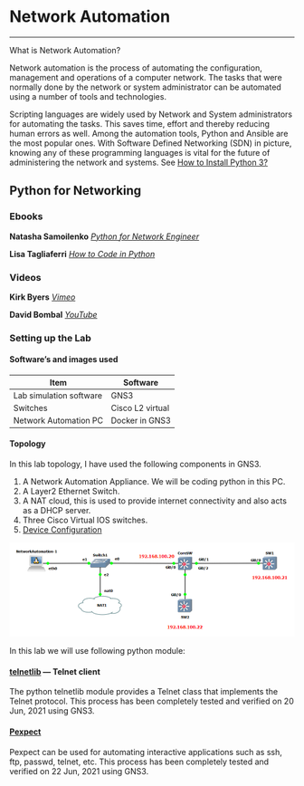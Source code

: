 # Network Automation
--------------------

What is Network Automation?

Network automation is the process of automating the configuration, management and operations of a computer network. The tasks that were normally done by the network or system administrator can be automated using a number of tools and technologies. 

Scripting languages are widely used by Network and System administrators for automating the tasks. This saves time, effort and thereby reducing human errors as well. Among the automation tools, Python and Ansible are the most popular ones. With Software Defined Networking (SDN) in picture, knowing any of these programming languages is vital for the future of administering the network and systems. See [How to Install Python 3?](https://www.python.org/downloads/)

## Python for Networking

### Ebooks

**Natasha Samoilenko** [*Python for Network Engineer*](https://pyneng.readthedocs.io/en/latest/)

**Lisa Tagliaferri** [*How to Code in Python*](https://www.digitalocean.com/community/books/digitalocean-ebook-how-to-code-in-python)

### Videos

**Kirk Byers** [*Vimeo*](https://vimeo.com/user31890934)

**David Bombal** [*YouTube*](https://www.youtube.com/watch?v=-1Z6ygHO--8&list=PLhfrWIlLOoKPn7T9FtvbOWX8GxgsFFNwn)

### Setting up the Lab

#### Software’s and images used

Item                     | Software
------------------------ | --------
Lab simulation software  | GNS3
Switches | Cisco L2 virtual
Network Automation PC | Docker in GNS3

#### Topology

In this lab topology, I have used the following components in GNS3.
1. A Network Automation Appliance. We will be coding python in this PC.
2. A Layer2 Ethernet Switch.
3. A NAT cloud, this is used to provide internet connectivity and also acts as a DHCP server.
4. Three Cisco Virtual IOS switches.
5. [Device Configuration](https://github.com/sydasif/network-automation/tree/master/configuration)

![lab diagram](https://github.com/sydasif/network-automation/blob/master/topology.png)

In this lab we will use following python module:

#### [telnetlib](https://docs.python.org/3/library/telnetlib.html) — Telnet client

The python telnetlib module provides a Telnet class that implements the Telnet protocol.
This process has been completely tested and verified on 20 Jun, 2021 using GNS3.

#### [Pexpect](https://pexpect.readthedocs.io/en/stable/index.html)

Pexpect can be used for automating interactive applications such as ssh, ftp, passwd, telnet, etc.
This process has been completely tested and verified on 22 Jun, 2021 using GNS3.
